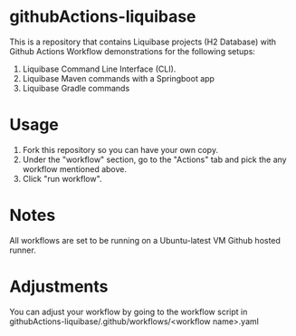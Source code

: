 # githubActions-liquibase

This is a repository that contains Liquibase projects (H2 Database) with Github Actions Workflow demonstrations for the following setups:
1. Liquibase Command Line Interface (CLI). 
2. Liquibase Maven commands with a Springboot app
3. Liquibase Gradle commands

# Usage
1. Fork this repository so you can have your own copy.
2. Under the "workflow" section, go to the "Actions" tab and pick the any workflow mentioned above.
3. Click "run workflow".

# Notes
All workflows are set to be running on a Ubuntu-latest VM Github hosted runner.

# Adjustments
You can adjust your workflow by going to the workflow script in githubActions-liquibase/.github/workflows/&lt;workflow name&gt;.yaml
  
 
